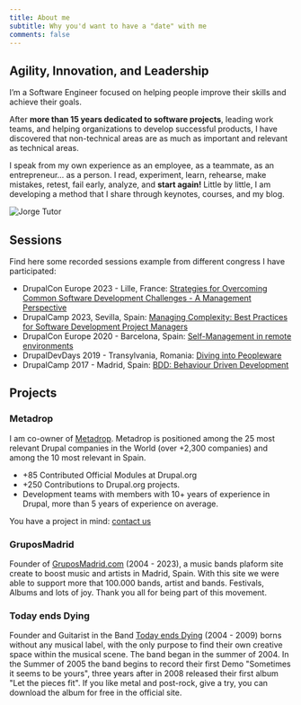 ```yaml
---
title: About me
subtitle: Why you'd want to have a "date" with me
comments: false
---
```


## Agility, Innovation, and Leadership

I’m a Software Engineer focused on helping people improve their skills and achieve their goals. 

After **more than 15 years dedicated to software projects**, leading work teams, and helping organizations to develop successful products, I have discovered that non-technical areas are as much as important and relevant as technical areas.

I speak from my own experience as an employee, as a teammate, as an entrepreneur… as a person. I read, experiment, learn, rehearse, make mistakes, retest, fail early, analyze, and **start again!** Little by little, I am developing a method that I share through keynotes, courses, and my blog.

![Jorge Tutor](/images/jorgetutor-square.png)

## Sessions

Find here some recorded sessions example from different congress I have participated:

- DrupalCon Europe 2023 - Lille, France: [Strategies for Overcoming Common Software Development Challenges - A Management Perspective](https://www.youtube.com/watch?v=6gMDCBqNSEk)
- DrupalCamp 2023, Sevilla, Spain: [Managing Complexity: Best Practices for Software Development Project Managers](https://www.youtube.com/watch?v=eWWVIsDYpTw)
- DrupalCon Europe 2020 - Barcelona, Spain: [Self-Management in remote environments](https://www.youtube.com/watch?v=0zax_kubN10)
- DrupalDevDays 2019 - Transylvania, Romania: [Diving into Peopleware](https://www.youtube.com/watch?v=ze6zgpKOugQ)
- DrupalCamp  2017 - Madrid, Spain:  [BDD: Behaviour Driven Development](https://www.youtube.com/watch?v=01mK_1Fn9Ts)

## Projects

### Metadrop

I am co-owner of [Metadrop](https://metadrop.net). Metadrop is positioned among the 25 most relevant Drupal companies in the World (over +2,300 companies) and among the 10 most relevant in Spain.

- +85 Contributed Official Modules at Drupal.org
- +250 Contributions to Drupal.org projects.
- Development teams with members with 10+ years of experience in Drupal, more than 5 years of experience on average.

You have a project in mind: [contact us](https://metadrop.net/en/contact)

### GruposMadrid

Founder of [GruposMadrid.com](https://gruposmadrid.com/) (2004 - 2023), a music bands plaform site create to boost music and artists in Madrid, Spain. With this site we were able to support more that 100.000 bands, artist and bands. Festivals, Albums and lots of joy. Thank you all for being part of this movement.

### Today ends Dying

Founder and Guitarist in the Band [Today ends Dying](http://todayendsdying.com) (2004 - 2009) borns without any musical label, with the only purpose to find their own creative space within the musical scene. The band began in the summer of 2004. In the Summer of 2005 the band begins to record their first Demo "Sometimes it seems to be yours", three years after in 2008 released their first album "Let the pieces fit". If you like metal and post-rock, give a try, you can download the album for free in the official site. 
